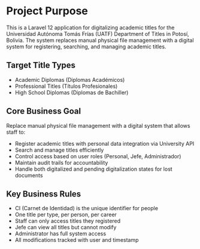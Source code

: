 # Project Purpose

This is a Laravel 12 application for digitalizing academic titles for the Universidad Autónoma Tomás Frías (UATF) Department of Titles in Potosí, Bolivia. The system replaces manual physical file management with a digital system for registering, searching, and managing academic titles.

## Target Title Types
- Academic Diplomas (Diplomas Académicos)  
- Professional Titles (Títulos Profesionales) 
- High School Diplomas (Diplomas de Bachiller)

## Core Business Goal
Replace manual physical file management with a digital system that allows staff to:
- Register academic titles with personal data integration via University API
- Search and manage titles efficiently
- Control access based on user roles (Personal, Jefe, Administrador)
- Maintain audit trails for accountability
- Handle both digitalized and pending digitalization states for lost documents

## Key Business Rules
- CI (Carnet de Identidad) is the unique identifier for people
- One title per type, per person, per career
- Staff can only access titles they registered
- Jefe can view all titles but cannot modify
- Administrator has full system access
- All modifications tracked with user and timestamp